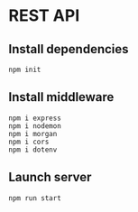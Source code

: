 # REST API

## Install dependencies
```
npm init
```
## Install middleware
```
npm i express
npm i nodemon
npm i morgan
npm i cors
npm i dotenv
```

## Launch server
```
npm run start
```